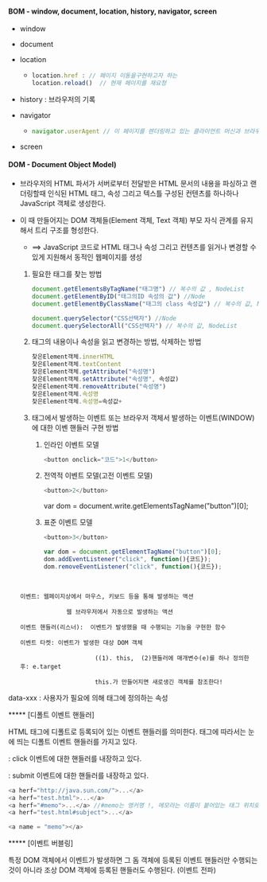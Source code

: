 #### BOM - window, document, location, history, navigator, screen

* window
* document

* location

  * ```javascript
    location.href : // 페이지 이동을구현하고자 하는
    location.reload()  // 현재 페이지를 재요청
    ```

* history :   브라우저의 기록

* navigator

  * ~~~javascript
    navigator.userAgent // 이 페이지를 렌더링하고 있는 클라이언트 머신과 브라우저 정보를 하나의 문자열로 추출
    ~~~

* screen

#### DOM - Document Object Model)

- 브라우저의 HTML 파서가 서버로부터 전달받은 HTML 문서의 내용을 파싱하고 랜더링할때 인식된 HTML 태그, 속성 그리고 텍스틀 구성된 컨텐츠를 하나하나 JavaScript 객체로 생성한다.

- 이 때 만들어지는 DOM 객체들(Element 객체, Text 객체) 부모 자식 관계를 유지해서 트리 구조를 형성한다.

  - ==> JavaScript 코드로 HTML 태그나 속성 그리고 컨텐츠를 읽거나 변경할 수 있게 지원해서 동적인 웹페이지를 생성

  1. 필요한 태그를 찾는 방법

     ```javascript
     document.getElementsByTagName("태그명") // 복수의 값 , NodeList
     document.getElementByID("태그의ID 속성의 값") //Node
     document.getElementByClassName("태그의 class 속성값") // 복수의 값, NodeList
     ```

     ```javascript
     document.querySelector("CSS선택자") //Node
     document.querySelectorAll("CSS선택자") // 복수의 값, NodeList
     ```

  2. 태그의 내용이나 속성을 읽고 변경하는 방법, 삭제하는 방법

     ~~~javascript
     찾은Element객체.innerHTML
     찾은Element객체.textContent
     찾은Element객체.getAttribute("속성명")
     찾은Element객체.setAttribute("속성명", 속성값)
     찾은Element객체.removeAttribute("속성명")
     찾은Element객체.속성명
     찾은Element객체.속성명=속성값+
     ~~~

     

  3. 태그에서 발생하는 이벤트 또는 브라우저 객체서 발생하는 이벤트(WINDOW)에 대한 이벤 핸들러 구현 방법

     1. 인라인 이벤트 모델

        ```javascript
        <button onclick="코드">1</button>
        ```

     2. 전역적 이벤트 모델(고전 이벤트 모델)

        ```javascript
        <button>2</button>
        ```

        var dom = document.write.getElementsTagName("button")[0];

        

     3. 표준 이벤트 모델

        ```javascript
        <button>3</button>
        ```

        ```javascript
        var dom = document.getElementTagName("button")[0];
        dom.addEventListener("click", function(){코드});
        dom.removeEventListener("click", function(){코드});
        ```
   ```
      
  
  이벤트: 웹페이지상에서 마우스, 키보드 등을 통해 발생하는 액션
  
  ​				웹 브라우저에서 자동으로 발생하는 액션
  
  이벤트 핸들러(리스너):  이벤트가 발생했을 때 수행되는 기능을 구현한 함수
  
  이벤트 타켓: 이벤트가 발생한 대상 DOM 객체
  
  ​						((1). this,  (2)핸들러에 매개변수(e)를 하나 정의한 후: e.target
  
  ​						this.가 만들어지면 새로생긴 객체를 참조한다! 
   ```



data-xxx :  사용자가 필요에 의해 태그에 정의하는 속성

***** [디폴트 이벤트 핸들러]

HTML 태그에 디폴트로 등록되어 있는 이벤트 핸들러를 의미한다.
태그에 따라서는 눈에 띄는 디폴트 이벤트 핸들러를 가지고 있다.

<a> : click 이벤트에 대한  핸들러를 내장하고 있다.

<form> : submit 이벤트에 대한 핸들러를 내장하고 있다.
</form>

```javascript
<a herf="http://java.sun.com/">...</a>
<a herf="test.html">...</a>
<a herf="#memo">...</a> //#memo는 앵커명 !, 메모라는 이름이 붙어있는 태그 위치로 가라!  
<a herf="test.html#subject">...</a>

<a name = "memo"></a>
```



***** [이벤트 버블링]

특정 DOM 객체에서 이벤트가 발생하면 그 돔 객체에 등록된 이벤트 핸들러만  수행되는 것이 아니라 조상 DOM 객체에 등록된 핸들러도 수행된다.
(이벤트 전파)